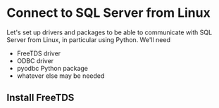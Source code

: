 Connect to SQL Server from Linux
================================

Let's set up drivers and packages to be able to communicate with SQL
Server from Linux, in particular using Python. We'll need

- FreeTDS driver
- ODBC driver
- pyodbc Python package
- whatever else may be needed



Install FreeTDS
---------------
